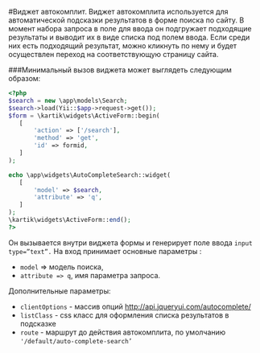 #Виджет автокомплит.
Виджет автокомплита используется для автоматической подсказки результатов в форме поиска по сайту. В момент набора запроса в поле для ввода он подгружает подходящие  результаты  и выводит их в виде списка под полем ввода. 
Если среди них есть подходящий результат, можно кликнуть по нему и будет осуществлен переход на соответствующую страницу сайта.

###Минимальный вызов виджета может выглядеть следующим образом:
```php
<?php
$search = new \app\models\Search;
$search->load(Yii::$app->request->get());
$form = \kartik\widgets\ActiveForm::begin(
   [
       'action' => ['/search'],
       'method' => 'get',
       'id' => formid,
   ]
);

echo \app\widgets\AutoCompleteSearch::widget(
   [
       'model' => $search,
       'attribute' => 'q',
   ]
);
\kartik\widgets\ActiveForm::end();
?>
```
Он вызывается внутри виджета формы и генерирует поле ввода `input type=”text”.`
На вход принимает основные параметры :
- `model` => модель поиска,
- `attribute => q`, имя параметра запроса.

Дополнительные параметры:
- `clientOptions` - массив опций http://api.jqueryui.com/autocomplete/ 
- `listClass` - css класс для оформления списка результатов в подсказке
- `route` - маршрут до действия автокомплита, по умолчанию  `'/default/auto-complete-search’`
